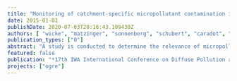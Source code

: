 ```yaml
---
title: "Monitoring of catchment-specific micropollutant contamination in stormwater of Berlin"
date: 2015-01-01
publishDate: 2020-07-03T20:16:43.109430Z
authors: [ "wicke", "matzinger", "sonnenberg", "schubert", "caradot", "Quilitzki, J.", "Heinzmann, B.", "Dünnbier, U.", "von Seggern, D.", "rouault" ]
publication_types: ["0"]
abstract: "A study is conducted to determine the relevance of micropollutants in urban stormwater runoff. To evaluate for the first time city-wide annual loads of stormwater-based micropollutants entering urban surface waters, an event-based, one-year monitoring program was set up in separate storm sewers in Berlin. Monitoring points were selected in 5 catchments of different urban structures (old building areas <1930, newer building areas >1950, single houses with gardens, roads >7500 vehicles/day and commercial areas) to consider catchment-specific differences. Storm events of different characteristics were sampled up to four hours during different seasons by automatic samplers triggered by flow meters. Volume-proportional samples (one composite sample per event) were analysed for a set of 100 parameters including 85 organic micropollutants (e.g. flame retardants, phthalates, pesticides/biocides, PAH), heavy metals and standard parameters. So far (70/88 samples), 60 organic micropollutants were at least once detected in stormwater runoff of the investigated catchment types. Concentrations were highest for phthalates with average concentrations of 13 µg/L for diisodecyl phthalate. For heavy metals, concentrations were highest for zinc (average: 950 µg/L). Results also showed catchment-specific differences for many compounds as well as seasonal differences for selected pollutants which can be used to improve micropollutant strategies and potentially prevent loads at the source."
featured: false
publication: "*17th IWA International Conference on Diffuse Pollution and Eutrophication (DIPCON)*"
projects: ["ogre"]
---
```


